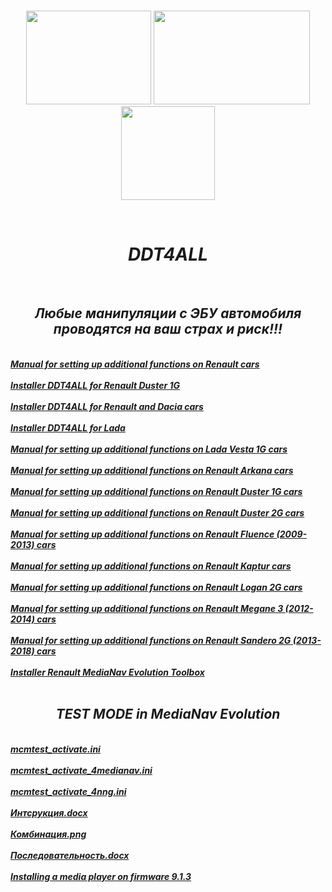  <br/>
<p align="center">
<img src="./Renault_Logo.png" width="200" height="150"/> <img src="./Lada_Logo.png" width="250" height="150"/> <img src="./Dacia_Logo.png" width="150" height="150"/>
</p><br/>
<h1 align="Center"><i>DDT4ALL</i></h1>
 <br/>
<h2 align="Center"><i>Любые манипуляции с ЭБУ автомобиля проводятся на ваш страх и риск!!!</i></h2>
 <br/>
<i> <a href="https://github.com/dimoroz772/DDT4ALL/blob/DDT4ALL/Option%20cache%20Renault%20russe.docx"><b>Manual for setting up additional functions on Renault cars</b></a><br/><i/>
 <br/>
<i> <a href="https://github.com/dimoroz772/DDT4ALL/releases/tag/Renault_Duster_1G"><b>Installer DDT4ALL for Renault Duster 1G</b></a><br/><i/>
 <br/>
<i> <a href="https://github.com/dimoroz772/DDT4ALL/releases/tag/Renault_and_Dacia_cars"><b>Installer DDT4ALL for Renault and Dacia cars</b></a><br/><i/>
 <br/>
<i> <a href="https://github.com/dimoroz772/DDT4ALL/releases/tag/Lada"><b>Installer DDT4ALL for Lada</b></a><br/><i/>
 <br/>
<i> <a href="https://github.com/dimoroz772/DDT4ALL/blob/DDT4ALL/Lada_Vesta.docx"><b>Manual for setting up additional functions on Lada Vesta 1G cars</b></a><br/><i/>
 <br/>
<i> <a href="https://github.com/dimoroz772/DDT4ALL/blob/DDT4ALL/Renault_Arkana.docx"><b>Manual for setting up additional functions on Renault Arkana cars</b></a><br/><i/>
 <br/>
<i> <a href="https://github.com/dimoroz772/DDT4ALL/blob/DDT4ALL/RD1G.docx"><b>Manual for setting up additional functions on Renault Duster 1G cars</b></a><br/><i/>
 <br/>
<i> <a href="https://github.com/dimoroz772/DDT4ALL/blob/DDT4ALL/RD2G.docx"><b>Manual for setting up additional functions on Renault Duster 2G cars</b></a><br/><i/>
 <br/>
<i> <a href="https://github.com/dimoroz772/DDT4ALL/blob/DDT4ALL/RF.docx"><b>Manual for setting up additional functions on Renault Fluence (2009-2013) cars</b></a><br/><i/>
 <br/>
<i> <a href="https://github.com/dimoroz772/DDT4ALL/blob/DDT4ALL/RK.docx"><b>Manual for setting up additional functions on Renault Kaptur cars</b></a><br/><i/>
 <br/>
<i> <a href="https://github.com/dimoroz772/DDT4ALL/blob/DDT4ALL/Renault_Logan_2G.docx"><b>Manual for setting up additional functions on Renault Logan 2G cars</b></a><br/><i/>
 <br/>
<i> <a href="https://github.com/dimoroz772/DDT4ALL/blob/DDT4ALL/RM.docx"><b>Manual for setting up additional functions on Renault Megane 3 (2012-2014) cars</b></a><br/><i/>
 <br/>
<i> <a href="https://github.com/dimoroz772/DDT4ALL/blob/DDT4ALL/RS.docx"><b>Manual for setting up additional functions on Renault Sandero 2G (2013-2018) cars</b></a><br/><i/>
 <br/>
<i> <a href="https://github.com/dimoroz772/DDT4ALL/releases/tag/Renault_MediaNav_Toolbox_Evolution"><b>Installer Renault MediaNav Evolution Toolbox</b></a><br/><i/>
 <br/>
<h2 align="Center"><i>TEST MODE in MediaNav Evolution</i></h2>
 <br/>
<i> <a href="https://github.com/dimoroz772/DDT4ALL/blob/DDT4ALL/mcmtest_activate.ini"><b>mcmtest_activate.ini</b></a><br/><i/>
 <br/>
<i> <a href="https://github.com/dimoroz772/DDT4ALL/blob/DDT4ALL/mcmtest_activate_4medianav.ini"><b>mcmtest_activate_4medianav.ini</b></a><br/><i/>
 <br/>
<i> <a href="https://github.com/dimoroz772/DDT4ALL/blob/DDT4ALL/mcmtest_activate_4nng.ini"><b>mcmtest_activate_4nng.ini</b></a><br/><i/>
 <br/>
<i> <a href="https://github.com/dimoroz772/DDT4ALL/blob/DDT4ALL/%D0%98%D0%BD%D1%81%D1%82%D1%80%D1%83%D0%BA%D1%86%D0%B8%D1%8F.docx"><b>Интсрукция.docx</b></a><br/><i/>
 <br/>
<i> <a href="https://github.com/dimoroz772/DDT4ALL/blob/DDT4ALL/%D0%9A%D0%BE%D0%BC%D0%B1%D0%B8%D0%BD%D0%B0%D1%86%D0%B8%D1%8F.png"><b>Комбинация.png</b></a><br/><i/>
 <br/>
<i> <a href="https://github.com/dimoroz772/DDT4ALL/blob/DDT4ALL/%D0%9F%D0%BE%D1%81%D0%BB%D0%B5%D0%B4%D0%BE%D0%B2%D0%B0%D1%82%D0%B5%D0%BB%D1%8C%D0%BD%D0%BE%D1%81%D1%82%D1%8C.docx"><b>Последовательность.docx</b></a><br/><i/>
 <br/>
<i> <a href="https://github.com/dimoroz772/DDT4ALL/blob/DDT4ALL/upgrade.lgu"><b>Installing a media player on firmware 9.1.3</b></a><br/><i/>
 <br/>
